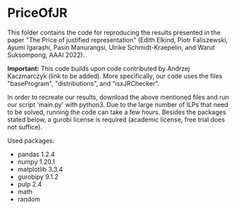 # PriceOfJR

This folder contains the code for reproducing the results presented in the paper "The Price of justified representation" (Edith Elkind, Piotr Faliszewski, Ayumi Igarashi, Pasin Manurangsi, Ulrike Schmidt-Kraepelin, and Warut Suksompong, AAAI 2022). 

**Important:** This code builds upon code contributed by Andrzej Kaczmarczyk (link to be added). More specifically, our code uses the files "baseProgram", "distributions", and "isxJRChecker". 

In order to recreate our results, download the above mentioned files and run our script 'main.py' with python3. Due to the large number of ILPs that need to be solved, running the code can take a few hours. Besides the packages stated below, a gurobi license is required (academic license, free trial does not suffice).

Used packages:
- pandas 1.2.4
- numpy 1.20.1
- matplotlib 3.3.4
- gurobipy 9.1.2
- pulp  2.4
- math 
- random
